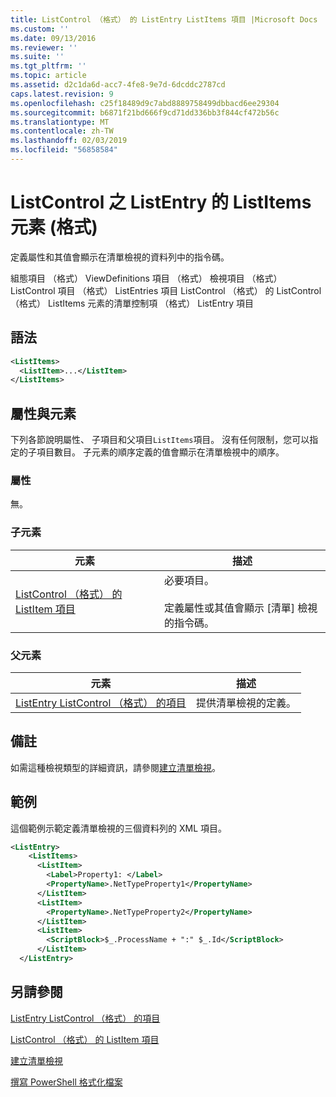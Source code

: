 ```yaml
---
title: ListControl （格式） 的 ListEntry ListItems 項目 |Microsoft Docs
ms.custom: ''
ms.date: 09/13/2016
ms.reviewer: ''
ms.suite: ''
ms.tgt_pltfrm: ''
ms.topic: article
ms.assetid: d2c1da6d-acc7-4fe8-9e7d-6dcddc2787cd
caps.latest.revision: 9
ms.openlocfilehash: c25f18489d9c7abd8889758499dbbacd6ee29304
ms.sourcegitcommit: b6871f21bd666f9cd71dd336bb3f844cf472b56c
ms.translationtype: MT
ms.contentlocale: zh-TW
ms.lasthandoff: 02/03/2019
ms.locfileid: "56858584"
---
```

# <a name="listitems-element-for-listentry-for-listcontrol-format"></a>ListControl 之 ListEntry 的 ListItems 元素 (格式)

定義屬性和其值會顯示在清單檢視的資料列中的指令碼。

組態項目 （格式） ViewDefinitions 項目 （格式） 檢視項目 （格式） ListControl 項目 （格式） ListEntries 項目 ListControl （格式） 的 ListControl （格式） ListItems 元素的清單控制項 （格式） ListEntry 項目

## <a name="syntax"></a>語法

```xml
<ListItems>
  <ListItem>...</ListItem>
</ListItems>
```

## <a name="attributes-and-elements"></a>屬性與元素

下列各節說明屬性、 子項目和父項目`ListItems`項目。 沒有任何限制，您可以指定的子項目數目。 子元素的順序定義的值會顯示在清單檢視中的順序。

### <a name="attributes"></a>屬性

無。

### <a name="child-elements"></a>子元素

|元素|描述|
|-------------|-----------------|
|[ListControl （格式） 的 ListItem 項目](./listitem-element-for-listitems-for-listcontrol-format.md)|必要項目。<br /><br /> 定義屬性或其值會顯示 [清單] 檢視的指令碼。|

### <a name="parent-elements"></a>父元素

|元素|描述|
|-------------|-----------------|
|[ListEntry ListControl （格式） 的項目](./listentry-element-for-listcontrol-format.md)|提供清單檢視的定義。|

## <a name="remarks"></a>備註

如需這種檢視類型的詳細資訊，請參閱[建立清單檢視](./creating-a-list-view.md)。

## <a name="example"></a>範例

這個範例示範定義清單檢視的三個資料列的 XML 項目。

```xml
<ListEntry>
    <ListItems>
      <ListItem>
        <Label>Property1: </Label>
        <PropertyName>.NetTypeProperty1</PropertyName>
      </ListItem>
      <ListItem>
        <PropertyName>.NetTypeProperty2</PropertyName>
      </ListItem>
      <ListItem>
        <ScriptBlock>$_.ProcessName + ":" $_.Id</ScriptBlock>
      </ListItem>
  </ListEntry>
```

## <a name="see-also"></a>另請參閱

[ListEntry ListControl （格式） 的項目](./listentry-element-for-listcontrol-format.md)

[ListControl （格式） 的 ListItem 項目](./listitem-element-for-listitems-for-listcontrol-format.md)

[建立清單檢視](./creating-a-list-view.md)

[撰寫 PowerShell 格式化檔案](./writing-a-powershell-formatting-file.md)
